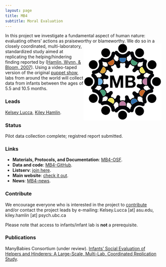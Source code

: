 ```yaml
---
layout: page
title: MB4
subtitle: Moral Evaluation
---
```


<!--
To-do:
- replace image placeholders.
- add collaborators map.
- publication/news release?
- Short description of the study (justification, methods, results WITH images/plots)
-->

In this project we investigate a fundamental aspect of human nature: evaluating others’ actions as praiseworthy or blameworthy. <img style="float: right;" src="/assets/img/placeholder.png"> We do so in a closely coordinated, multi-laboratory, standardized study aimed at replicating the helping/hindering finding reported by ([Hamlin, Wynn, & Bloom, 2007](https://www.nature.com/articles/nature06288)). Using a video-taped version of the original [puppet show](https://www.youtube.com/watch?v=anCaGBsBOxM), labs from around the world will collect data from infants between the ages of 5.5 and 10.5 months.

### Leads
[Kelsey Lucca](https://psychology.asu.edu/content/kelsey-lucca), [Kiley Hamlin](https://psych.ubc.ca/profile/kiley-hamlin/).

### Status
Pilot data collection complete; registred report submitted.

### Links
* **Materials, Protocols, and Documentation**: [MB4-OSF](https://osf.io/xe2pj/).
* **Data and code**: [MB4-GitHub](https://github.com/manybabies/mb4-analysis).
* **Listserv**: [join here](https://mailman.stanford.edu/mailman/listinfo/manybabies4).
* **Main website**: [check it out](https://sites.google.com/view/manybabies4/home).
* **News**: [MB4-news]({{site.baseurl}}/tags/#MB4).

### Contribute
We encourage everyone who is interested in the project to [contribute]({{site.baseurl}}/sign_up_log_in/) and/or contact the project leads by e-mailing: Kelsey.Lucca [at] asu.edu, kiley.hamlin [at] psych.ubc.ca

Please note that access to infants/infant lab is **not** a prerequisite.

### Publications
ManyBabies Consortium (under review). [Infants’ Social Evaluation of Helpers and Hinderers: A Large-Scale, Multi-Lab, Coordinated Replication Study](https://docs.google.com/document/d/1gQIZ_IRXCy25QGfvdx3QIpoP12A5aIld986Kh30mbr0/).
